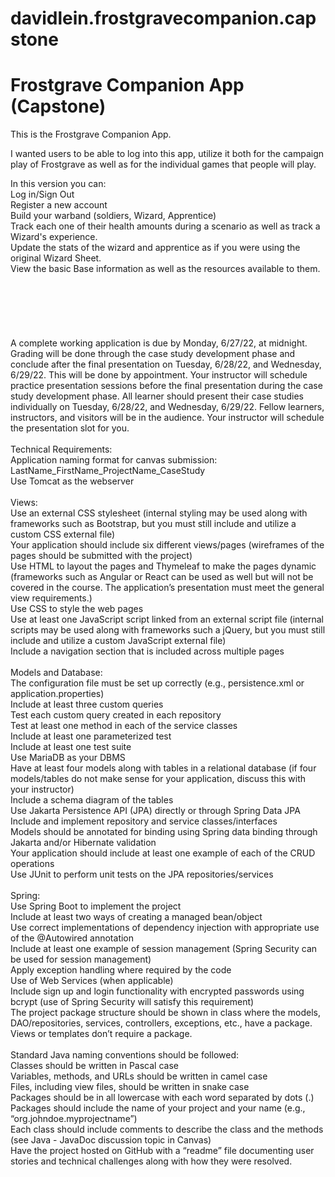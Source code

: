 # davidlein.frostgravecompanion.capstone
Frostgrave Companion App (Capstone)
=

This is the Frostgrave Companion App. 

I wanted users to be able to log into this app, utilize it both for the campaign play of Frostgrave
as well as for the individual games that people will play.

In this version you can: </br>
Log in/Sign Out</br>
Register a new account</br>
Build your warband (soldiers, Wizard, Apprentice)</br>
Track each one of their health amounts during a scenario as well as track a Wizard's experience.</br>
Update the stats of the wizard and apprentice as if you were using the original Wizard Sheet.</br>
View the basic Base information as well as the resources available to them. </br>
</br>
</br>
</br>
</br>
</br>
</br>
A complete working application is due by Monday, 6/27/22, at midnight.
Grading will be done through the case study development phase and conclude after the final presentation on Tuesday, 6/28/22, and Wednesday, 6/29/22. This will be done by appointment. 
Your instructor will schedule practice presentation sessions before the final presentation during the case study development phase.
All learner should present their case studies individually on Tuesday, 6/28/22, and Wednesday, 6/29/22. Fellow learners, instructors, and visitors will be in the audience. Your instructor will schedule the presentation slot for you. </br>
</br>
Technical Requirements:</br>
Application naming format for canvas submission: LastName_FirstName_ProjectName_CaseStudy </br>
Use Tomcat as the webserver </br>
</br>
Views:</br>
Use an external CSS stylesheet (internal styling may be used along with frameworks such as Bootstrap, but you must still include and utilize a custom CSS external file)</br>
Your application should include six different views/pages (wireframes of the pages should be submitted with the project)</br>
Use HTML to layout the pages and Thymeleaf to make the pages dynamic (frameworks such as Angular or React can be used as well but will not be covered in the course. The application’s presentation must meet the general view requirements.)</br>
Use CSS to style the web pages</br>
Use at least one JavaScript script linked from an external script file (internal scripts may be used along with frameworks such a jQuery, but you must still include and utilize a custom JavaScript external file)</br>
Include a navigation section that is included across multiple pages</br>
</br>
Models and Database:</br>
The configuration file must be set up correctly (e.g., persistence.xml or application.properties)</br>
Include at least three custom queries</br>
Test each custom query created in each repository</br>
Test at least one method in each of the service classes</br>
Include at least one parameterized test</br>
Include at least one test suite</br>
Use MariaDB as your DBMS</br>
Have at least four models along with tables in a relational database (if four models/tables do not make sense for your application, discuss this with your instructor)</br>
Include a schema diagram of the tables</br>
Use Jakarta Persistence API (JPA) directly or through Spring Data JPA</br>
Include and implement repository and service classes/interfaces</br>
Models should be annotated for binding using Spring data binding through Jakarta and/or Hibernate validation</br>
Your application should include at least one example of each of the CRUD operations</br>
Use JUnit to perform unit tests on the JPA repositories/services</br>
</br>
Spring:</br>
Use Spring Boot to implement the project</br>
Include at least two ways of creating a managed bean/object</br>
Use correct implementations of dependency injection with appropriate use of the @Autowired annotation</br>
Include at least one example of session management (Spring Security can be used for session management)</br>
Apply exception handling where required by the code</br>
Use of Web Services (when applicable)</br>
Include sign up and login functionality with encrypted passwords using bcrypt (use of Spring Security will satisfy this requirement)</br>
The project package structure should be shown in class where the models, DAO/repositories, services, controllers, exceptions, etc., have a package. Views or templates don’t require a package.</br>
</br>
Standard Java naming conventions should be followed:</br>
Classes should be written in Pascal case</br>
Variables, methods, and URLs should be written in camel case</br>
Files, including view files, should be written in snake case</br>
Packages should be in all lowercase with each word separated by dots (.)</br>
Packages should include the name of your project and your name (e.g., “org.johndoe.myprojectname”)</br>
Each class should include comments to describe the class and the methods (see Java - JavaDoc discussion topic in Canvas)</br>
Have the project hosted on GitHub with a “readme” file documenting user stories and technical challenges along with how they were resolved.</br>
